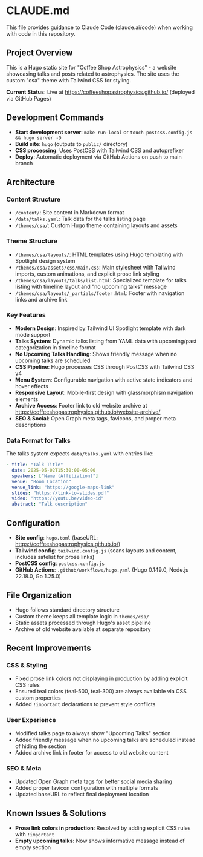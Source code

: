 # CLAUDE.md

This file provides guidance to Claude Code (claude.ai/code) when working with code in this repository.

## Project Overview

This is a Hugo static site for "Coffee Shop Astrophysics" - a website showcasing talks and posts related to astrophysics. The site uses the custom "csa" theme with Tailwind CSS for styling.

**Current Status**: Live at https://coffeeshopastrophysics.github.io/ (deployed via GitHub Pages)

## Development Commands

- **Start development server**: `make run-local` or `touch postcss.config.js && hugo server -D`
- **Build site**: `hugo` (outputs to `public/` directory)
- **CSS processing**: Uses PostCSS with Tailwind CSS and autoprefixer
- **Deploy**: Automatic deployment via GitHub Actions on push to main branch

## Architecture

### Content Structure
- `/content/`: Site content in Markdown format
- `/data/talks.yaml`: Talk data for the talks listing page
- `/themes/csa/`: Custom Hugo theme containing layouts and assets

### Theme Structure
- `/themes/csa/layouts/`: HTML templates using Hugo templating with Spotlight design system
- `/themes/csa/assets/css/main.css`: Main stylesheet with Tailwind imports, custom animations, and explicit prose link styling
- `/themes/csa/layouts/talks/list.html`: Specialized template for talks listing with timeline layout and "no upcoming talks" message
- `/themes/csa/layouts/_partials/footer.html`: Footer with navigation links and archive link

### Key Features
- **Modern Design**: Inspired by Tailwind UI Spotlight template with dark mode support
- **Talks System**: Dynamic talks listing from YAML data with upcoming/past categorization in timeline format
- **No Upcoming Talks Handling**: Shows friendly message when no upcoming talks are scheduled
- **CSS Pipeline**: Hugo processes CSS through PostCSS with Tailwind CSS v4
- **Menu System**: Configurable navigation with active state indicators and hover effects
- **Responsive Layout**: Mobile-first design with glassmorphism navigation elements
- **Archive Access**: Footer link to old website archive at https://coffeeshopastrophysics.github.io/website-archive/
- **SEO & Social**: Open Graph meta tags, favicons, and proper meta descriptions

### Data Format for Talks
The talks system expects `data/talks.yaml` with entries like:
```yaml
- title: "Talk Title"
  date: 2025-05-02T15:30:00-05:00
  speakers: ["Name (Affiliation)"]
  venue: "Room Location"
  venue_link: "https://google-maps-link"
  slides: "https://link-to-slides.pdf"
  video: "https://youtu.be/video-id"
  abstract: "Talk description"
```

## Configuration

- **Site config**: `hugo.toml` (baseURL: https://coffeeshopastrophysics.github.io/)
- **Tailwind config**: `tailwind.config.js` (scans layouts and content, includes safelist for prose links)
- **PostCSS config**: `postcss.config.js`
- **GitHub Actions**: `.github/workflows/hugo.yaml` (Hugo 0.149.0, Node.js 22.18.0, Go 1.25.0)

## File Organization

- Hugo follows standard directory structure
- Custom theme keeps all template logic in `themes/csa/`
- Static assets processed through Hugo's asset pipeline
- Archive of old website available at separate repository

## Recent Improvements

### CSS & Styling
- Fixed prose link colors not displaying in production by adding explicit CSS rules
- Ensured teal colors (teal-500, teal-300) are always available via CSS custom properties
- Added `!important` declarations to prevent style conflicts

### User Experience  
- Modified talks page to always show "Upcoming Talks" section
- Added friendly message when no upcoming talks are scheduled instead of hiding the section
- Added archive link in footer for access to old website content

### SEO & Meta
- Updated Open Graph meta tags for better social media sharing
- Added proper favicon configuration with multiple formats
- Updated baseURL to reflect final deployment location

## Known Issues & Solutions

- **Prose link colors in production**: Resolved by adding explicit CSS rules with `!important`
- **Empty upcoming talks**: Now shows informative message instead of empty section
